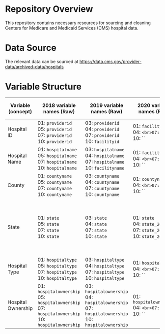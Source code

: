 # Repository Overview
This repository contains necessary resources for sourcing and cleaning Centers for Medicare and Medicaid Services (CMS) hospital data. 

# Data Source 
The relevant data can be sourced at https://data.cms.gov/provider-data/archived-data/hospitals

# Variable Structure 
| Variable (concept) | 2018 variable names (Raw)                                            | 2019 variable names (Raw)                                            | 2020 variable names (Raw)                                            | 2021 variable names (Raw)                                                         | 2022 variable names (Raw)                                            | 2023 variable names (Raw)                                                                 | 2024 variable names (Raw)                                            | 2025 variable names (Raw)                         |
|--------------------|-----------------------------------------------------------|-----------------------------------------------------------|-----------------------------------------------------------|-------------------------------------------------------------------------|-----------------------------------------------------------|-------------------------------------------------------------------------------|-----------------------------------------------------------|---------------------------------------|
| Hospital ID        | 01: `providerid`<br>05: `providerid`<br>07: `providerid`<br>10: `providerid` | 03: `providerid`<br>04: `providerid`<br>07: `providerid`<br>10: `facilityid` | 01: `facilityid`<br>04: ``<br>07: ``<br>10: `` | 01: ``<br>03: ``<br>04: ``<br>07: ``<br>10: `` | 01: ``<br>04: ``<br>07: ``<br>10: `` | 01: ``<br>04: ``<br>07: ``<br>10: ``<br>11: `` | 01: ``<br>04: ``<br>07: ``<br>10: `` | 02: ``<br>04: ``<br>08: `` |
| Hospital Name      | 01: `hospitalname`<br>05: `hospitalname`<br>07: `hospitalname`<br>10: `hospitalname` | 03: `hospitalname`<br>04: `hospitalname`<br>07: `hospitalname`<br>10: `facilityname` | 01: `facilityname`<br>04: ``<br>07: ``<br>10: `` | 01: ``<br>03: ``<br>04: ``<br>07: ``<br>10: `` | 01: ``<br>04: ``<br>07: ``<br>10: `` | 01: ``<br>04: ``<br>07: ``<br>10: ``<br>11: `` | 01: ``<br>04: ``<br>07: ``<br>10: `` | 02: ``<br>04: ``<br>08: `` |
| County              | 01: `countyname`<br>05: `countyname`<br>07: `countyname`<br>10: `countyname`     | 03: `countyname`<br>04: `countyname`<br>07: `countyname`<br>10: `countyname`     | 01: `countyname`<br>04: ``<br>07: ``<br>10: ``     | 01: ``<br>03: ``<br>04: ``<br>07: ``<br>10: ``     | 01: ``<br>04: ``<br>07: ``<br>10: ``     | 01: ``<br>04: ``<br>07: ``<br>10: ``<br>11: ``     | 01: ``<br>04: ``<br>07: ``<br>10: ``     | 02: ``<br>04: ``<br>08: `` |
| State              | 01: `state`<br>05: `state`<br>07: `state`<br>10: `state`     | 03: `state`<br>04: `state`<br>07: `state`<br>10: `state`     | 01: `state`<br>04: `state_2020_04`<br>07: `state_2020_07`<br>10: `state_2020_10`     | 01: `state_2021_01`<br>03: `state_2021_03`<br>04: `state_2021_04`<br>07: `state_2021_07`<br>10: `state_2021_10`     | 01: `state_2022_01`<br>04: `state_2022_04`<br>07: `state_2022_07`<br>10: `state_2022_10`     | 01: `state_2023_01`<br>04: `state_2023_04`<br>07: `state_2023_07`<br>10: `state_2023_10`<br>11: `state_2023_11`     | 01: `state_2024_01`<br>04: `state_2024_04`<br>07: `state_2024_07`<br>10: `state_2024_10`     | 02: `state_2025_02`<br>04: `state_2025_04`<br>08: `state_2025_08` |
| Hospital Type              | 01: `hospitaltype`<br>05: `hospitaltype`<br>07: `hospitaltype`<br>10: `hospitaltype`     | 03: `hospitaltype`<br>04: `hospitaltype`<br>07: `hospitaltype`<br>10: `hospitaltype`     | 01: `hospitaltype`<br>04: ``<br>07: ``<br>10: ``     | 01: ``<br>03: ``<br>04: ``<br>07: ``<br>10: ``     | 01: ``<br>04: ``<br>07: ``<br>10: ``     | 01: ``<br>04: ``<br>07: ``<br>10: ``<br>11: ``     | 01: ``<br>04: ``<br>07: ``<br>10: ``     | 02: ``<br>04: ``<br>08: `` |
| Hospital Ownership             | 01: `hospitalownership`<br>05: `hospitalownership`<br>07: `hospitalownership`<br>10: `hospitalownership`     | 03: `hospitalownership`<br>04: `hospitalownership`<br>07: `hospitalownership`<br>10: `hospitalownership`     | 01: `hospitalownership`<br>04: ``<br>07: ``<br>10: ``     | 01: ``<br>03: ``<br>04: ``<br>07: ``<br>10: ``     | 01: ``<br>04: ``<br>07: ``<br>10: ``     | 01: ``<br>04: ``<br>07: ``<br>10: ``<br>11: ``     | 01: ``<br>04: ``<br>07: ``<br>10: ``     | 02: ``<br>04: ``<br>08: `` |